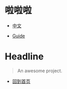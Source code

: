 # 啦啦啦

* [中文](second/)

* [Guide](guide.md "The greatest guide in the world")

# Headline

> An awesome project.

* [回到首页](/)